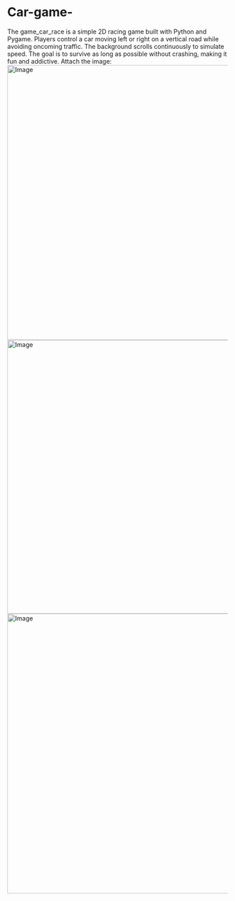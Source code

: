 # Car-game-
The game_car_race is a simple 2D racing game built with Python and Pygame. Players control a car moving left or right on a vertical road while avoiding oncoming traffic. The background scrolls continuously to simulate speed. The goal is to survive as long as possible without crashing, making it fun and addictive.
Attach the image: 
<img width="801" height="629" alt="Image" src="https://github.com/user-attachments/assets/be1d371f-ec75-4c9c-8dbb-bfeeb02c6521" />
<img width="802" height="626" alt="Image" src="https://github.com/user-attachments/assets/0fd7f3ed-dd2f-42a7-9d04-8ff530cb8d2a" />
<img width="805" height="640" alt="Image" src="https://github.com/user-attachments/assets/00529611-9894-4209-abc4-709b6a1f97ac" />

